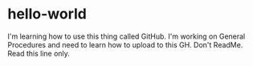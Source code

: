 # hello-world

I'm learning how to use this thing called GitHub.
I'm working on General Procedures and need to learn how to upload to this GH.
Don't ReadMe.
Read this line only.
